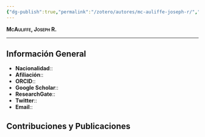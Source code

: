 ```yaml
---
{"dg-publish":true,"permalink":"/zotero/autores/mc-auliffe-joseph-r/","tags":["autor","researcher"]}
---
```



<span style="font-variant:small-caps; font-weight: bold;"> McAuliffe, Joseph R. </span>

---


## Información General

- **Nacionalidad**:: 
- **Afiliación**:: 
- **ORCID**:: 
- **Google Scholar**:: 
- **ResearchGate**:: 
- **Twitter**:: 
- **Email**::
  
## Contribuciones y Publicaciones





